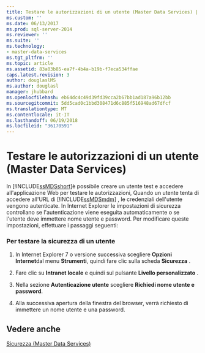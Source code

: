 ```yaml
---
title: Testare le autorizzazioni di un utente (Master Data Services) | Microsoft Docs
ms.custom: ''
ms.date: 06/13/2017
ms.prod: sql-server-2014
ms.reviewer: ''
ms.suite: ''
ms.technology:
- master-data-services
ms.tgt_pltfrm: ''
ms.topic: article
ms.assetid: 83a03b85-ea7f-4b4a-b19b-f7eca534ffae
caps.latest.revision: 3
author: douglaslMS
ms.author: douglasl
manager: jhubbard
ms.openlocfilehash: eb64dc4c49d39fd39cca2b67bb1ad187a96b12bb
ms.sourcegitcommit: 5dd5cad0c1bbd308471d6c885f516948ad67dfcf
ms.translationtype: MT
ms.contentlocale: it-IT
ms.lasthandoff: 06/19/2018
ms.locfileid: "36170591"
---
```

# <a name="test-a-user39s-permissions-master-data-services"></a>Testare le autorizzazioni di un utente (Master Data Services)
  In [!INCLUDE[ssMDSshort](../includes/ssmdsshort-md.md)]è possibile creare un utente test e accedere all'applicazione Web per testare le autorizzazioni, Quando un utente tenta di accedere all'URL di [!INCLUDE[ssMDSmdm](../includes/ssmdsmdm-md.md)] , le credenziali dell'utente vengono autenticate. In Internet Explorer le impostazioni di sicurezza controllano se l'autenticazione viene eseguita automaticamente o se l'utente deve immettere nome utente e password. Per modificare queste impostazioni, effettuare i passaggi seguenti:  
  
### <a name="to-test-a-users-security"></a>Per testare la sicurezza di un utente  
  
1.  In Internet Explorer 7 o versione successiva scegliere **Opzioni Internet**dal menu **Strumenti**, quindi fare clic sulla scheda **Sicurezza** .  
  
2.  Fare clic su **Intranet locale** e quindi sul pulsante **Livello personalizzato** .  
  
3.  Nella sezione **Autenticazione utente** scegliere **Richiedi nome utente e password**.  
  
4.  Alla successiva apertura della finestra del browser, verrà richiesto di immettere un nome utente e una password.  
  
## <a name="see-also"></a>Vedere anche  
 [Sicurezza &#40;Master Data Services&#41;](security-master-data-services.md)  
  
  